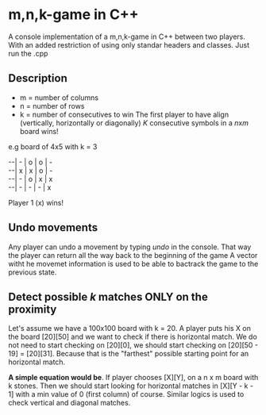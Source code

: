 # m,n,k-game in C++
A console implementation of a m,n,k-game in C++ between two players. With an added restriction of using only standar headers and classes. Just run the .cpp 

## Description
- m = number of columns
- n = number of rows
- k = number of consecutives to win
The first player to have align (vertically, horizontally or diagonally) *K* consecutive symbols in a *n*x*m* board wins!

e.g board of 4x5 with k = 3  

 --| - | o | o | -  
 --| x | x | o | -  
 --| - | o | x | x    
 --| - | - | - | x

Player 1 (x) wins!

## Undo movements
Any player can undo a movement by typing *undo* in the console. That way the player can return all the way back to the beginning of the game
A vector witht he movemet information is used to be able to bactrack the game to the previous state.

## Detect possible *k* matches ONLY on the proximity
Let's assume we have a 100x100 board with k = 20. A player puts his X on the board [20][50] and we want to check if there is horizontal match. We do not need to start checking on [20][0], we should start checking on [20][50 - 19] =  [20][31]. Because that is the "farthest" possible starting point for an horizontal match. 

**A simple equation would be**. If player chooses [X][Y], on a n x m board with k stones. Then we should start looking for horizontal matches in 
[X][Y - k - 1] with a min value of 0 (first column) of course. Similar logics is used to check vertical and diagonal matches.


